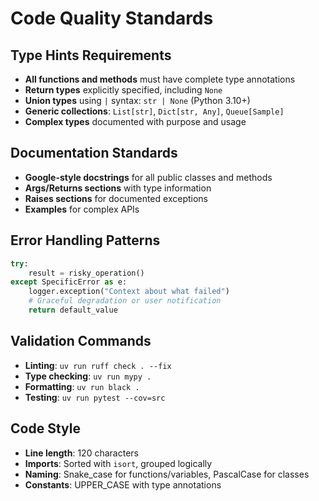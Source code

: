 # Code Quality Standards

## Type Hints Requirements
- **All functions and methods** must have complete type annotations
- **Return types** explicitly specified, including `None`
- **Union types** using `|` syntax: `str | None` (Python 3.10+)
- **Generic collections**: `List[str]`, `Dict[str, Any]`, `Queue[Sample]`
- **Complex types** documented with purpose and usage

## Documentation Standards
- **Google-style docstrings** for all public classes and methods
- **Args/Returns sections** with type information
- **Raises sections** for documented exceptions
- **Examples** for complex APIs

## Error Handling Patterns
```python
try:
    result = risky_operation()
except SpecificError as e:
    logger.exception("Context about what failed")
    # Graceful degradation or user notification
    return default_value
```

## Validation Commands
- **Linting**: `uv run ruff check . --fix`
- **Type checking**: `uv run mypy .`
- **Formatting**: `uv run black .`
- **Testing**: `uv run pytest --cov=src`

## Code Style
- **Line length**: 120 characters
- **Imports**: Sorted with `isort`, grouped logically
- **Naming**: Snake_case for functions/variables, PascalCase for classes
- **Constants**: UPPER_CASE with type annotations